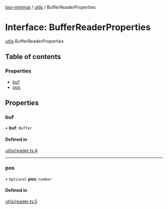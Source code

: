 [bsv-minimal](../README.md) / [utils](../modules/utils.md) / BufferReaderProperties

# Interface: BufferReaderProperties

[utils](../modules/utils.md).BufferReaderProperties

## Table of contents

### Properties

- [buf](utils.BufferReaderProperties.md#buf)
- [pos](utils.BufferReaderProperties.md#pos)

## Properties

### buf

• **buf**: `Buffer`

#### Defined in

[utils/reader.ts:4](https://github.com/andrewrjohn/bsv-minimal/blob/fca1227/src/utils/reader.ts#L4)

___

### pos

• `Optional` **pos**: `number`

#### Defined in

[utils/reader.ts:5](https://github.com/andrewrjohn/bsv-minimal/blob/fca1227/src/utils/reader.ts#L5)
